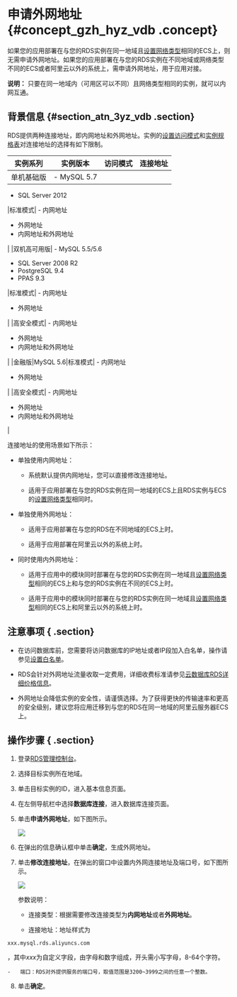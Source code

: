 # 申请外网地址 {#concept_gzh_hyz_vdb .concept}

如果您的应用部署在与您的RDS实例在同一地域且[设置网络类型](../cn.zh-CN/用户指南/网络管理/设置网络类型.md#)相同的ECS上，则无需申请外网地址。如果您的应用部署在与您的RDS实例在不同地域或网络类型不同的ECS或者阿里云以外的系统上，需申请外网地址，用于应用对接。

**说明：** 只要在同一地域内（可用区可以不同）且网络类型相同的实例，就可以内网互通。

## 背景信息 {#section_atn_3yz_vdb .section}

RDS提供两种连接地址，即内网地址和外网地址。实例的[设置访问模式](../cn.zh-CN/用户指南/网络管理/设置访问模式.md#)和[实例规格表](../cn.zh-CN/产品简介/实例规格/实例规格表.md#)对连接地址的选择有如下限制。

|实例系列|实例版本|访问模式|连接地址|
|----|----|----|----|
|单机基础版| -   MySQL 5.7
-   SQL Server 2012

 |标准模式| -   内网地址
-   外网地址
-   内网地址和外网地址

 |
|双机高可用版| -   MySQL 5.5/5.6
-   SQL Server 2008 R2
-   PostgreSQL 9.4
-   PPAS 9.3

 |标准模式| -   内网地址
-   外网地址

 |
|高安全模式| -   内网地址
-   外网地址
-   内网地址和外网地址

 |
|金融版|MySQL 5.6|标准模式| -   内网地址
-   外网地址

 |
|高安全模式| -   内网地址
-   外网地址
-   内网地址和外网地址

 |

连接地址的使用场景如下所示：

-   单独使用内网地址：

    -   系统默认提供内网地址，您可以直接修改连接地址。

    -   适用于应用部署在与您的RDS实例在同一地域的ECS上且RDS实例与ECS的[设置网络类型](../cn.zh-CN/用户指南/网络管理/设置网络类型.md#)相同时。

-   单独使用外网地址：

    -   适用于应用部署在与您的RDS在不同地域的ECS上时。

    -   适用于应用部署在阿里云以外的系统上时。

-   同时使用内外网地址：

    -   适用于应用中的模块同时部署在与您的RDS实例在同一地域且[设置网络类型](../cn.zh-CN/用户指南/网络管理/设置网络类型.md#)相同的ECS上和与您的RDS实例在不同的ECS上时。

    -   适用于应用中的模块同时部署在与您的RDS实例在同一地域且[设置网络类型](../cn.zh-CN/用户指南/网络管理/设置网络类型.md#)相同的ECS上和阿里云以外的系统上时。


## 注意事项 { .section}

-   在访问数据库前，您需要将访问数据库的IP地址或者IP段加入白名单，操作请参见[设置白名单](../cn.zh-CN/用户指南/安全管理/设置白名单.md#)。

-   RDS会针对外网地址流量收取一定费用，详细收费标准请参见[云数据库RDS详细价格信息](https://www.aliyun.com/price/product?spm=a2c4g.11186623.2.11.UooM8U#/rds/detail)。

-   外网地址会降低实例的安全性，请谨慎选择。为了获得更快的传输速率和更高的安全级别，建议您将应用迁移到与您的RDS在同一地域的阿里云服务器ECS上。


## 操作步骤 { .section}

1.  登录[RDS管理控制台](https://rds.console.aliyun.com/)。
2.  选择目标实例所在地域。
3.  单击目标实例的ID，进入基本信息页面。
4.  在左侧导航栏中选择**数据库连接**，进入数据库连接页面。
5.  单击**申请外网地址**，如下图所示。

    ![](http://static-aliyun-doc.oss-cn-hangzhou.aliyuncs.com/assets/img/7836/2755_zh-CN.png)

6.  在弹出的信息确认框中单击**确定**，生成外网地址。
7.  单击**修改连接地址**，在弹出的窗口中设置内外网连接地址及端口号，如下图所示。

    ![](http://static-aliyun-doc.oss-cn-hangzhou.aliyuncs.com/assets/img/7836/2756_zh-CN.png)

    参数说明：

    -   连接类型：根据需要修改连接类型为**内网地址**或者**外网地址**。

    -   连接地址：地址样式为

```
xxx.mysql.rds.aliyuncs.com
```

，其中*xxx*为自定义字段，由字母和数字组成，开头需小写字母，8-64个字符。

    -   端口：RDS对外提供服务的端口号，取值范围是3200~3999之间的任意一个整数。

8.  单击**确定**。

